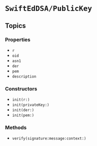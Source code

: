 # ``SwiftEdDSA/PublicKey``

## Topics

### Properties

- ``r``
- ``oid``
- ``asn1``
- ``der``
- ``pem``
- ``description``

### Constructors

- ``init(r:)``
- ``init(privateKey:)``
- ``init(der:)``
- ``init(pem:)``

### Methods

- ``verify(signature:message:context:)``

